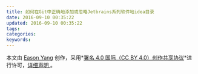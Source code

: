 ```yaml
---
title: 如何在Git中正确地添加或忽略Jetbrains系列软件地idea目录
date: 2016-09-10 00:35:22
updated: 2016-09-10 00:35:22
tags:
categories:
keywords:
---
```


 

本文由 [Eason Yang](https://eason-yang.com) 创作，采用*[署名 4.0 国际（CC BY 4.0）创作共享协议](http://creativecommons.org/licenses/by/4.0/deed.zh)*进行许可，[详细声明 ](https://eason-yang.com/about/)。